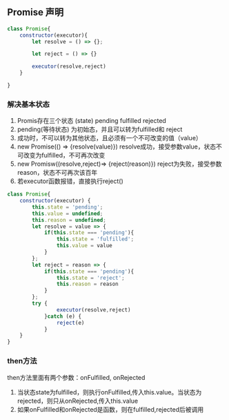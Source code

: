## Promise 声明
```javascript
class Promise{
	constructor(executor){
		let resolve = () => {};

		let reject = () => {}

		executor(resolve,reject)
	}

}


```
### 解决基本状态
1. Promis存在三个状态 (state) pending fulfilled  rejected
2. pending(等待状态) 为初始态，并且可以转为fulfilled和 reject
3. 成功时，不可以转为其他状态，且必须有一个不可改变的值（value）
4. new Promise(() => {resolve(value)}) resolve成功，接受参数value，状态不可改变为fulfilled，不可再次改变
5. new Promisw((resolve,reject)=> {reject(reason)}) reject为失败，接受参数reason，状态不可再次该百年
6. 若executor函数报错，直接执行reject()

```javascript
class Promise{
	constructor(executor) {
		this.state = 'pending';
		this.value = undefined;
		this.reason = undefined;
		let resolve = value => {
			if(this.state === 'pending'){
				this.state = 'fulfilled';
				this.value = value
			}
		};
		let reject = reason => {
			if(this.state === 'pending'){
				this.state = 'reject';
				this.reason = reason
			}
		};
		try {
				executor(resolve,reject)
			}catch (e) {
				reject(e)
			}
	}
}
```
### then方法
then方法里面有两个参数：onFulfilled, onRejected
1. 当状态state为fulfilled，则执行onFulfilled,传入this.value。当状态为rejected，则只从onRejected,传入this.value
2. 如果onFulfilled和onRejected是函数，则在fulfilled,rejected后被调用

```javascript

```